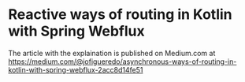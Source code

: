
# Reactive ways of routing in Kotlin with Spring Webflux

The article with the explaination is published on Medium.com at https://medium.com/@jofigueredo/asynchronous-ways-of-routing-in-kotlin-with-spring-webflux-2acc8d14fe51

